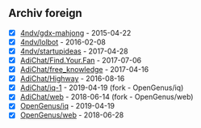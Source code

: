## Archiv foreign

- [x] [4ndv/gdx-mahjong](https://github.com/4ndv/gdx-mahjong) - 2015-04-22
- [x] [4ndv/lolbot](https://github.com/4ndv/lolbot) - 2016-02-08
- [x] [4ndv/startupideas](https://github.com/4ndv/startupideas) - 2017-04-28
- [x] [AdiChat/Find.Your.Fan](https://github.com/AdiChat/Find.Your.Fan) - 2017-07-06
- [x] [AdiChat/free_knowledge](https://github.com/AdiChat/free_knowledge) - 2017-04-16
- [x] [AdiChat/Highway](https://github.com/AdiChat/Highway) - 2016-08-16
- [x] [AdiChat/iq-1](https://github.com/AdiChat/iq-1) - 2019-04-19 (fork - OpenGenus/iq)
- [x] [AdiChat/web](https://github.com/AdiChat/web) - 2018-06-14 (fork - OpenGenus/web)
- [x] [OpenGenus/iq](https://github.com/OpenGenus/iq) - 2019-04-19
- [x] [OpenGenus/web](https://github.com/OpenGenus/web) - 2018-06-28
